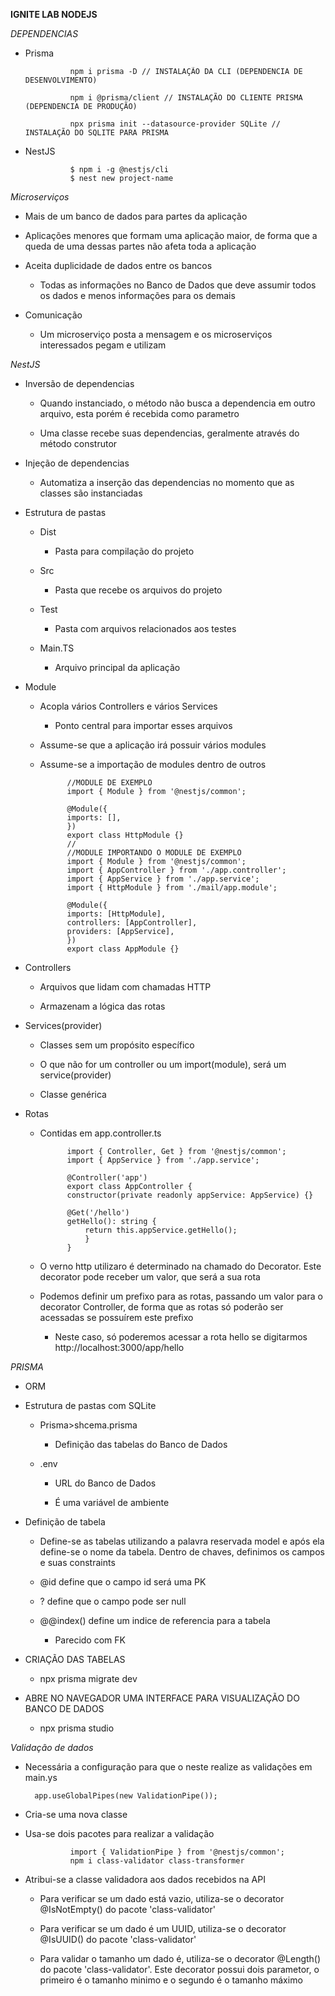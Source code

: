 **IGNITE LAB NODEJS**

*DEPENDENCIAS*

- Prisma

                npm i prisma -D // INSTALAÇÃO DA CLI (DEPENDENCIA DE DESENVOLVIMENTO)

                npm i @prisma/client // INSTALAÇÃO DO CLIENTE PRISMA (DEPENDENCIA DE PRODUÇÃO)

                npx prisma init --datasource-provider SQLite // INSTALAÇÃO DO SQLITE PARA PRISMA

- NestJS

                $ npm i -g @nestjs/cli
                $ nest new project-name

*Microserviços*

- Mais de um banco de dados para partes da aplicação

- Aplicações menores que formam uma aplicação maior, de forma que a queda de uma dessas partes não afeta toda a aplicação

- Aceita duplicidade de dados entre os bancos

    - Todas as informações no Banco de Dados que deve assumir todos os dados e menos informações para os demais

- Comunicação

    - Um microserviço posta a mensagem e os microserviços interessados pegam e utilizam

*NestJS*

- Inversão de dependencias

    - Quando instanciado, o método não busca a dependencia em outro arquivo, esta porém é recebida como parametro

    - Uma classe recebe suas dependencias, geralmente através do método construtor

- Injeção de dependencias

    - Automatiza a inserção das dependencias no momento que as classes são instanciadas

- Estrutura de pastas

    - Dist

        - Pasta para compilação do projeto

    - Src

        - Pasta que recebe os arquivos do projeto
    
    - Test

        - Pasta com arquivos relacionados aos testes

    - Main.TS

        - Arquivo principal da aplicação

- Module

    - Acopla vários Controllers e vários Services

        - Ponto central para importar esses arquivos
    
    - Assume-se que a aplicação irá possuir vários modules

    - Assume-se a importação de modules dentro de outros

                //MODULE DE EXEMPLO
                import { Module } from '@nestjs/common';

                @Module({
                imports: [],
                })
                export class HttpModule {}
                //
                //MODULE IMPORTANDO O MODULE DE EXEMPLO
                import { Module } from '@nestjs/common';
                import { AppController } from './app.controller';
                import { AppService } from './app.service';
                import { HttpModule } from './mail/app.module';

                @Module({
                imports: [HttpModule],
                controllers: [AppController],
                providers: [AppService],
                })
                export class AppModule {}

- Controllers

    - Arquivos que lidam com chamadas HTTP

    - Armazenam a lógica das rotas

- Services(provider)

    - Classes sem um propósito específico

    - O que não for um controller ou um import(module), será um service(provider)

    - Classe genérica

- Rotas

    - Contidas em app.controller.ts

                import { Controller, Get } from '@nestjs/common';
                import { AppService } from './app.service';

                @Controller('app')
                export class AppController {
                constructor(private readonly appService: AppService) {}

                @Get('/hello')
                getHello(): string {
                    return this.appService.getHello();
                    }
                }

    - O verno http utilizaro é determinado na chamado do Decorator. Este decorator pode receber um valor, que será a sua rota

    - Podemos definir um prefixo para as rotas, passando um valor para o decorator Controller, de forma que as rotas só poderão ser acessadas se possuírem este prefixo

        - Neste caso, só poderemos acessar a rota hello se digitarmos http://localhost:3000/app/hello


*PRISMA*

- ORM

- Estrutura de pastas com SQLite

    - Prisma>shcema.prisma

        - Definição das tabelas do Banco de Dados

    - .env

        - URL do Banco de Dados
        
        - É uma variável de ambiente

- Definição de tabela

    - Define-se as tabelas utilizando a palavra reservada model e após ela define-se o nome da tabela. Dentro de chaves, definimos os campos e suas constraints

    - @id define que o campo id será uma PK
    - ? define que o campo pode ser null
    - @@index() define um indice de referencia para a tabela

        - Parecido com FK

- CRIAÇÃO DAS TABELAS        

    - npx prisma migrate dev

- ABRE NO NAVEGADOR UMA INTERFACE PARA VISUALIZAÇÃO DO BANCO DE DADOS
    
    - npx prisma studio

*Validação de dados*

- Necessária a configuração para que o neste realize as validações em main.ys

        app.useGlobalPipes(new ValidationPipe());

- Cria-se uma nova classe

- Usa-se dois pacotes para realizar a validação

                import { ValidationPipe } from '@nestjs/common';                
                npm i class-validator class-transformer

- Atribui-se a classe validadora aos dados recebidos na API
    
    - Para verificar se um dado está vazio, utiliza-se o decorator @IsNotEmpty() do pacote 'class-validator'

    - Para verificar se um dado é um UUID, utiliza-se o decorator @IsUUID() do pacote 'class-validator'
    
    - Para validar o tamanho um dado é, utiliza-se o decorator @Length() do pacote 'class-validator'. Este decorator possui dois parametor, o primeiro é o tamanho minimo e o segundo é o tamanho máximo
